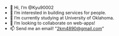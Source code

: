 - 👋 Hi, I’m @Kyu90002
- 👀 I’m interested in building services for people.
- 🌱 I’m currently studying at University of Oklahoma.
- 💞️ I’m looking to collaborate on web-apps!
- 📫 Send me an email! "2km4890@gmail.com"

<!---
Kyu90002/Kyu90002 is a ✨ special ✨ repository because its `README.md` (this file) appears on your GitHub profile.
You can click the Preview link to take a look at your changes.
--->
